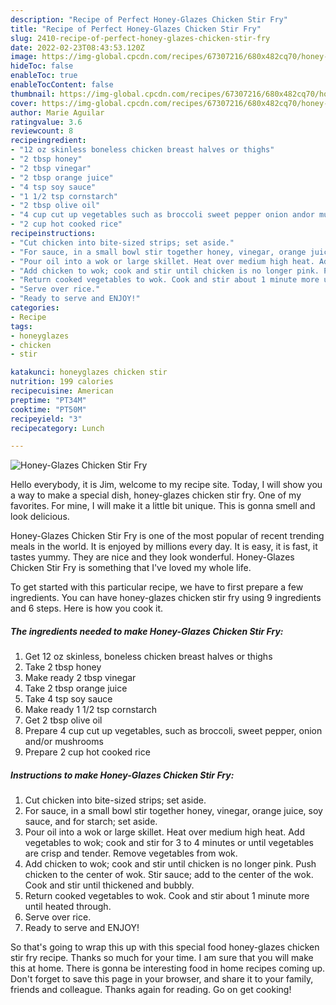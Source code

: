 ```yaml
---
description: "Recipe of Perfect Honey-Glazes Chicken Stir Fry"
title: "Recipe of Perfect Honey-Glazes Chicken Stir Fry"
slug: 2410-recipe-of-perfect-honey-glazes-chicken-stir-fry
date: 2022-02-23T08:43:53.120Z
image: https://img-global.cpcdn.com/recipes/67307216/680x482cq70/honey-glazes-chicken-stir-fry-recipe-main-photo.jpg
hideToc: false
enableToc: true
enableTocContent: false
thumbnail: https://img-global.cpcdn.com/recipes/67307216/680x482cq70/honey-glazes-chicken-stir-fry-recipe-main-photo.jpg
cover: https://img-global.cpcdn.com/recipes/67307216/680x482cq70/honey-glazes-chicken-stir-fry-recipe-main-photo.jpg
author: Marie Aguilar
ratingvalue: 3.6
reviewcount: 8
recipeingredient:
- "12 oz skinless boneless chicken breast halves or thighs"
- "2 tbsp honey"
- "2 tbsp vinegar"
- "2 tbsp orange juice"
- "4 tsp soy sauce"
- "1 1/2 tsp cornstarch"
- "2 tbsp olive oil"
- "4 cup cut up vegetables such as broccoli sweet pepper onion andor mushrooms"
- "2 cup hot cooked rice"
recipeinstructions:
- "Cut chicken into bite-sized strips; set aside."
- "For sauce, in a small bowl stir together honey, vinegar, orange juice, soy sauce, and for starch; set aside."
- "Pour oil into a wok or large skillet. Heat over medium high heat. Add vegetables to wok; cook and stir for 3 to 4 minutes or until vegetables are crisp and tender. Remove vegetables from wok."
- "Add chicken to wok; cook and stir until chicken is no longer pink. Push chicken to the center of wok. Stir sauce; add to the center of the wok. Cook and stir until thickened and bubbly."
- "Return cooked vegetables to wok. Cook and stir about 1 minute more until heated through."
- "Serve over rice."
- "Ready to serve and ENJOY!"
categories:
- Recipe
tags:
- honeyglazes
- chicken
- stir

katakunci: honeyglazes chicken stir 
nutrition: 199 calories
recipecuisine: American
preptime: "PT34M"
cooktime: "PT50M"
recipeyield: "3"
recipecategory: Lunch

---
```



![Honey-Glazes Chicken Stir Fry](https://img-global.cpcdn.com/recipes/67307216/680x482cq70/honey-glazes-chicken-stir-fry-recipe-main-photo.jpg)

Hello everybody, it is Jim, welcome to my recipe site. Today, I will show you a way to make a special dish, honey-glazes chicken stir fry. One of my favorites. For mine, I will make it a little bit unique. This is gonna smell and look delicious.



Honey-Glazes Chicken Stir Fry is one of the most popular of recent trending meals in the world. It is enjoyed by millions every day. It is easy, it is fast, it tastes yummy. They are nice and they look wonderful. Honey-Glazes Chicken Stir Fry is something that I've loved my whole life.


To get started with this particular recipe, we have to first prepare a few ingredients. You can have honey-glazes chicken stir fry using 9 ingredients and 6 steps. Here is how you cook it.

<!--inarticleads1-->

##### The ingredients needed to make Honey-Glazes Chicken Stir Fry:

1. Get 12 oz skinless, boneless chicken breast halves or thighs
1. Take 2 tbsp honey
1. Make ready 2 tbsp vinegar
1. Take 2 tbsp orange juice
1. Take 4 tsp soy sauce
1. Make ready 1 1/2 tsp cornstarch
1. Get 2 tbsp olive oil
1. Prepare 4 cup cut up vegetables, such as broccoli, sweet pepper, onion and/or mushrooms
1. Prepare 2 cup hot cooked rice




<!--inarticleads2-->

##### Instructions to make Honey-Glazes Chicken Stir Fry:

1. Cut chicken into bite-sized strips; set aside.
1. For sauce, in a small bowl stir together honey, vinegar, orange juice, soy sauce, and for starch; set aside.
1. Pour oil into a wok or large skillet. Heat over medium high heat. Add vegetables to wok; cook and stir for 3 to 4 minutes or until vegetables are crisp and tender. Remove vegetables from wok.
1. Add chicken to wok; cook and stir until chicken is no longer pink. Push chicken to the center of wok. Stir sauce; add to the center of the wok. Cook and stir until thickened and bubbly.
1. Return cooked vegetables to wok. Cook and stir about 1 minute more until heated through.
1. Serve over rice.
1. Ready to serve and ENJOY!



So that's going to wrap this up with this special food honey-glazes chicken stir fry recipe. Thanks so much for your time. I am sure that you will make this at home. There is gonna be interesting food in home recipes coming up. Don't forget to save this page in your browser, and share it to your family, friends and colleague. Thanks again for reading. Go on get cooking!
